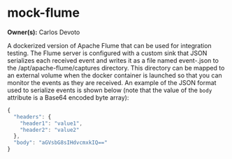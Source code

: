 # mock-flume

**Owner(s):** Carlos Devoto

A dockerized version of Apache Flume that can be used for integration testing. The Flume server is configured with a custom sink that JSON serializes each received event and writes it as a file named event-<timestamp>.json to the /apt/apache-flume/captures directory.  This directory can be mapped to an external volume when the docker container is launched so that you can monitor the events as they are received.  An example of the JSON format used to serialize events is shown below (note that the value of the ``body`` attribute is a Base64 encoded byte array):  

```javascript
{
  "headers": {
    "header1": "value1",
    "header2": "value2"
  },
  "body": "aGVsbG8sIHdvcmxkIQ=="
}
```